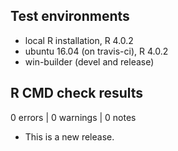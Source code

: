 ## Test environments
* local R installation, R 4.0.2
* ubuntu 16.04 (on travis-ci), R 4.0.2
* win-builder (devel and release)

## R CMD check results

0 errors | 0 warnings | 0 notes

* This is a new release.
